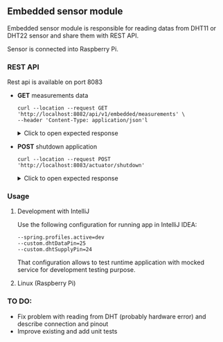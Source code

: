 ## Embedded sensor module

Embedded sensor module is responsible for reading datas from DHT11 or DHT22 sensor and share them with REST API.

Sensor is connected into Raspberry Pi.

### REST API

Rest api is available on port 8083

- **GET** measurements data

   ```shell
   curl --location --request GET 'http://localhost:8082/api/v1/embedded/measurements' \
   --header 'Content-Type: application/json'l
   ```

  <details>
  <summary>Click to open expected response</summary>

  ```json
    {
      "dateTime":"2021-10-23 01:01:01",
      "temperature":12,
      "humidity":35,
      "isError": false
    }
  ```
  </details>

- **POST** shutdown application

  ```shell
  curl --location --request POST 'http://localhost:8083/actuator/shutdown'
  ```   
  <details>
  <summary>Click to open expected response</summary>

  ```json
    {
      "message": "Shutting down, bye..."
    }
  ```
  </details>

### Usage

1. Development with IntelliJ

   Use the following configuration for running app in IntelliJ IDEA:
    ```
    --spring.profiles.active=dev
    --custom.dhtDataPin=25
    --custom.dhtSupplyPin=24
    ```

   That configuration allows to test runtime application with mocked service for development testing purpose.


2. Linux (Raspberry Pi)

### TO DO:
- Fix problem with reading from DHT (probably hardware error) and describe connection and pinout
- Improve existing and add unit tests
